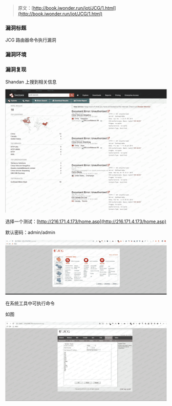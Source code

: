 > 原文：[http://book.iwonder.run/iot/JCG/1.html](http://book.iwonder.run/iot/JCG/1.html)

### 漏洞标题

JCG 路由器命令执行漏洞

### 漏洞环境

### 漏洞复现

Shandan 上搜到相关信息

![image](img/04b7d24c546dafa6830409a7e1c27274.png)

选择一个测试：[http://216.171.4.173/home.asp](http://216.171.4.173/home.asp)

默认密码：admin/admin

![image](img/79b0cbbf1e6347cc824d7a4dec1e2d80.png)

在系统工具中可执行命令

如图

![image](img/cf314536808c8b82af31a3a2b711ec96.png)

